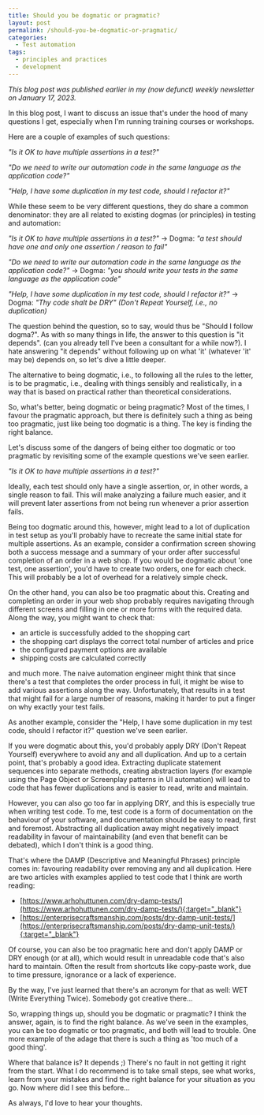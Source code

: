 ```yaml
---
title: Should you be dogmatic or pragmatic?
layout: post
permalink: /should-you-be-dogmatic-or-pragmatic/
categories:
  - Test automation
tags:
  - principles and practices
  - development
---
```

_This blog post was published earlier in my (now defunct) weekly newsletter on January 17, 2023._

In this blog post, I want to discuss an issue that's under the hood of many questions I get, especially when I'm running training courses or workshops.

Here are a couple of examples of such questions:

_"Is it OK to have multiple assertions in a test?"_

_"Do we need to write our automation code in the same language as the application code?"_

_"Help, I have some duplication in my test code, should I refactor it?"_

While these seem to be very different questions, they do share a common denominator: they are all related to existing dogmas (or principles) in testing and automation:

_"Is it OK to have multiple assertions in a test?"_ -> Dogma: _"a test should have one and only one assertion / reason to fail"_

_"Do we need to write our automation code in the same language as the application code?"_ -> Dogma: _"you should write your tests in the same language as the application code"_

_"Help, I have some duplication in my test code, should I refactor it?"_ -> Dogma: _"Thy code shalt be DRY" (Don't Repeat Yourself, i.e., no duplication)_

The question behind the question, so to say, would thus be "Should I follow dogma?". As with so many things in life, the answer to this question is "it depends". (can you already tell I've been a consultant for a while now?). I hate answering "it depends" without following up on what 'it' (whatever 'it' may be) depends on, so let's dive a little deeper.

The alternative to being dogmatic, i.e., to following all the rules to the letter, is to be pragmatic, i.e., dealing with things sensibly and realistically, in a way that is based on practical rather than theoretical considerations.

So, what's better, being dogmatic or being pragmatic? Most of the times, I favour the pragmatic approach, but there is definitely such a thing as being too pragmatic, just like being too dogmatic is a thing. The key is finding the right balance.

Let's discuss some of the dangers of being either too dogmatic or too pragmatic by revisiting some of the example questions we've seen earlier.

_"Is it OK to have multiple assertions in a test?"_

Ideally, each test should only have a single assertion, or, in other words, a single reason to fail. This will make analyzing a failure much easier, and it will prevent later assertions from not being run whenever a prior assertion fails.

Being too dogmatic around this, however, might lead to a lot of duplication in test setup as you'll probably have to recreate the same initial state for multiple assertions. As an example, consider a confirmation screen showing both a success message and a summary of your order after successful completion of an order in a web shop. If you would be dogmatic about 'one test, one assertion', you'd have to create two orders, one for each check. This will probably be a lot of overhead for a relatively simple check.

On the other hand, you can also be too pragmatic about this. Creating and completing an order in your web shop probably requires navigating through different screens and filling in one or more forms with the required data. Along the way, you might want to check that:

* an article is successfully added to the shopping cart
* the shopping cart displays the correct total number of articles and price
* the configured payment options are available
* shipping costs are calculated correctly

and much more. The naive automation engineer might think that since there's a test that completes the order process in full, it might be wise to add various assertions along the way. Unfortunately, that results in a test that might fail for a large number of reasons, making it harder to put a finger on why exactly your test fails.

As another example, consider the "Help, I have some duplication in my test code, should I refactor it?" question we've seen earlier.

If you were dogmatic about this, you'd probably apply DRY (Don't Repeat Yourself) everywhere to avoid any and all duplication. And up to a certain point, that's probably a good idea. Extracting duplicate statement sequences into separate methods, creating abstraction layers (for example using the Page Object or Screenplay patterns in UI automation) will lead to code that has fewer duplications and is easier to read, write and maintain.

However, you can also go too far in applying DRY, and this is especially true when writing test code. To me, test code is a form of documentation on the behaviour of your software, and documentation should be easy to read, first and foremost. Abstracting all duplication away might negatively impact readability in favour of maintainability (and even that benefit can be debated), which I don't think is a good thing.

That's where the DAMP (Descriptive and Meaningful Phrases) principle comes in: favouring readability over removing any and all duplication. Here are two articles with examples applied to test code that I think are worth reading:

* [https://www.arhohuttunen.com/dry-damp-tests/](https://www.arhohuttunen.com/dry-damp-tests/){:target="_blank"}
* [https://enterprisecraftsmanship.com/posts/dry-damp-unit-tests/](https://enterprisecraftsmanship.com/posts/dry-damp-unit-tests/){:target="_blank"}

Of course, you can also be too pragmatic here and don't apply DAMP or DRY enough (or at all), which would result in unreadable code that's also hard to maintain. Often the result from shortcuts like copy-paste work, due to time pressure, ignorance or a lack of experience.

By the way, I've just learned that there's an acronym for that as well: WET (Write Everything Twice). Somebody got creative there...

So, wrapping things up, should you be dogmatic or pragmatic? I think the answer, again, is to find the right balance. As we've seen in the examples, you can be too dogmatic or too pragmatic, and both will lead to trouble. One more example of the adage that there is such a thing as 'too much of a good thing'.

Where that balance is? It depends ;) There's no fault in not getting it right from the start. What I do recommend is to take small steps, see what works, learn from your mistakes and find the right balance for your situation as you go. Now where did I see this before…

As always, I'd love to hear your thoughts.